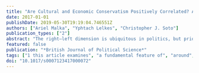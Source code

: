 ```yaml
---
title: "Are Cultural and Economic Conservatism Positively Correlated? A Large-Scale Cross-National Test"
date: 2017-01-01
publishDate: 2019-05-30T19:19:04.746551Z
authors: ["Ariel Malka", "Yphtach Lelkes", "Christopher J. Soto"]
publication_types: ["2"]
abstract: "The right–left dimension is ubiquitous in politics, but prior perspectives provide conflicting accounts of whether cultural and economic attitudes are typically aligned on this dimension within mass publics around the world. Using survey data from ninety-nine nations, this study finds not only that right–left attitude organization is uncommon, but that it is more common for culturally and economically right-wing attitudes to correlate negatively with each other, an attitude structure reflecting a contrast between desires for cultural and economic protection vs. freedom . This article examines where, among whom and why protection–freedom attitude organization outweighs right–left attitude organization, and discusses the implications for the psychological bases of ideology, quality of democratic representation and the rise of extreme right politics in the West."
featured: false
publication: "*British Journal of Political Science*"
tags: ["1 this article examines", "a fundamental feature of", "around", "comparative politics", "left ideological dimension is", "mypubs", "political attitude constraint", "political ideology", "political psychology", "politics in many nations", "preference dimensions that are", "public opinion", "the relationship between two", "the right", "the world"]
doi: "10.1017/s0007123417000072"
---
```


